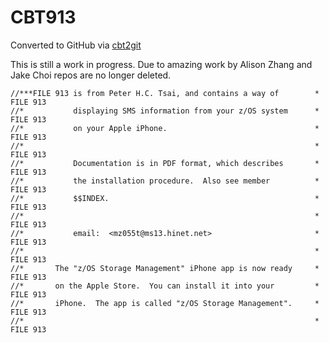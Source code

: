 # CBT913
Converted to GitHub via [cbt2git](https://github.com/wizardofzos/cbt2git)

This is still a work in progress. 
Due to amazing work by Alison Zhang and Jake Choi repos are no longer deleted.

```
//***FILE 913 is from Peter H.C. Tsai, and contains a way of        *   FILE 913
//*           displaying SMS information from your z/OS system      *   FILE 913
//*           on your Apple iPhone.                                 *   FILE 913
//*                                                                 *   FILE 913
//*           Documentation is in PDF format, which describes       *   FILE 913
//*           the installation procedure.  Also see member          *   FILE 913
//*           $$INDEX.                                              *   FILE 913
//*                                                                 *   FILE 913
//*           email:  <mz055t@ms13.hinet.net>                       *   FILE 913
//*                                                                 *   FILE 913
//*       The "z/OS Storage Management" iPhone app is now ready     *   FILE 913
//*       on the Apple Store.  You can install it into your         *   FILE 913
//*       iPhone.  The app is called "z/OS Storage Management".     *   FILE 913
//*                                                                 *   FILE 913
```
